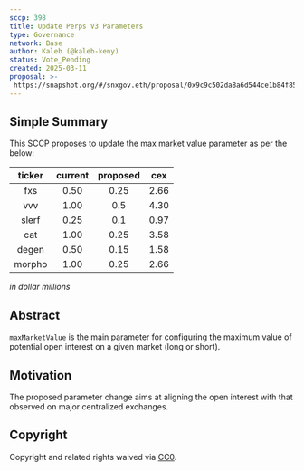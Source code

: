 ```yaml
---
sccp: 398
title: Update Perps V3 Parameters
type: Governance
network: Base
author: Kaleb (@kaleb-keny)
status: Vote_Pending
created: 2025-03-11
proposal: >-
 https://snapshot.org/#/snxgov.eth/proposal/0x9c9c502da8a6d544ce1b84f85d9ce090492230df90de4122d193f3c394d42c4e
---
```


<!--You can leave these HTML comments in your merged SCCP and delete the visible duplicate text guides, they will not appear and may be helpful to refer to if you edit it again. This is the suggested template for new SCCPs. Note that an SCCP number will be assigned by an editor. When opening a pull request to submit your SCCP, please use an abbreviated title in the filename, `sccp-draft_title_abbrev.md`. The title should be 44 characters or less.-->

## Simple Summary

<!--"If you can't explain it simply, you don't understand it well enough." Provide a simplified and layman-accessible explanation of the SCCP.-->

This SCCP proposes to update the max market value parameter as per the below:


| **ticker** | **current** | **proposed** | **cex** |
|:----------:|:-----------:|:------------:|:-------:|
|     fxs    |     0.50    |     0.25     |   2.66  |
|     vvv    |     1.00    |      0.5     |   4.30  |
|    slerf   |     0.25    |      0.1     |   0.97  |
|     cat    |     1.00    |     0.25     |   3.58  |
|    degen   |     0.50    |     0.15     |   1.58  |
|   morpho   |     1.00    |     0.25     |   2.66  |

*in dollar millions*

## Abstract

<!--A short (~200 word) description of the variable change proposed.-->

`maxMarketValue` is the main parameter for configuring the maximum value of potential open interest on a given market (long or short).

## Motivation

<!--The motivation is critical for SCCPs that want to update variables within Synthetix. It should clearly explain why the existing variable is not incentive aligned. SCCP submissions without sufficient motivation may be rejected outright.-->

The proposed parameter change aims at aligning the open interest with that observed on major centralized exchanges.

## Copyright

Copyright and related rights waived via [CC0](https://creativecommons.org/publicdomain/zero/1.0/).